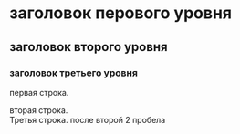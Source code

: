 # заголовок перового уровня
## заголовок второго уровня
### заголовок третьего уровня

первая строка.

вторая строка.  
Третья строка. после второй 2 пробела
